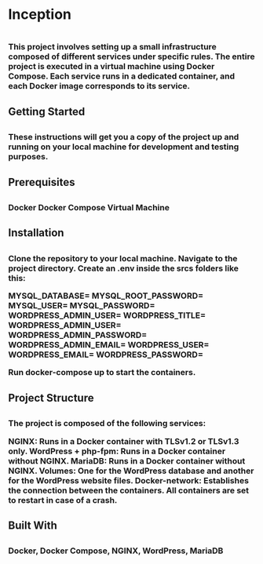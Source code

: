 <h1>Inception<h1>

<h3>This project involves setting up a small infrastructure composed of different services under specific rules. The entire project is executed in a virtual machine using Docker Compose. Each service runs in a dedicated container, and each Docker image corresponds to its service.<h3>

<h2>Getting Started<h2>
<h3>These instructions will get you a copy of the project up and running on your local machine for development and testing purposes.<h3>

<h2>Prerequisites<h2>
<h3>
Docker
Docker Compose
Virtual Machine
<h3>

<h2>Installation<h2>
<h3>
Clone the repository to your local machine.
Navigate to the project directory.
Create an .env inside the srcs folders like this:
  
MYSQL_DATABASE=
MYSQL_ROOT_PASSWORD=
MYSQL_USER=
MYSQL_PASSWORD=
WORDPRESS_ADMIN_USER=
WORDPRESS_TITLE=
WORDPRESS_ADMIN_USER=
WORDPRESS_ADMIN_PASSWORD=
WORDPRESS_ADMIN_EMAIL=
WORDPRESS_USER=
WORDPRESS_EMAIL=
WORDPRESS_PASSWORD=

Run docker-compose up to start the containers.
<h3>


<h2>Project Structure<h2>
<h3>
The project is composed of the following services:

NGINX: Runs in a Docker container with TLSv1.2 or TLSv1.3 only.
WordPress + php-fpm: Runs in a Docker container without NGINX.
MariaDB: Runs in a Docker container without NGINX.
Volumes: One for the WordPress database and another for the WordPress website files.
Docker-network: Establishes the connection between the containers.
All containers are set to restart in case of a crash.
<h3>
<h2>Built With<h2>
<h3>
Docker,
Docker Compose,
NGINX,
WordPress,
MariaDB
<h3>
